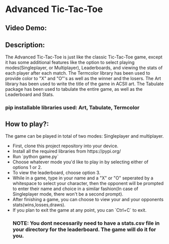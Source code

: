 # Advanced Tic-Tac-Toe

## Video Demo: <URL HERE>

## Description:

The Advanced Tic-Tac-Toe is just like the classic Tic-Tac-Toe game, except it has some additional features like the option to select playing modes(Singleplayer, or Multiplayer), Leaderboards, and viewing the stats of each player after each match.
The Termcolor library has been used to provide color to "X" and "O"'s as well as the winner and the losers. The Art library has been used to write the title of the game in ACSII art. The Tabulate package has been used to tabulate the entire game, as well as the Leaderboard and Stats.

### pip installable libraries used: Art, Tabulate, Termcolor

## How to play?:

The game can be played in total of two modes: Singleplayer and multiplayer.

<ul>
<li> First, clone this project repository into your device. </li>
<li> Install all the required libraries from https://pypi.org/ </li>
<li> Run `python game.py` </li>
<li> Choose whatever mode you'd like to play in by selecting either of options 1 or 2.</li>
<li> To view the leaderboard, choose option 3.</li>
<li> While in a game, type in your name and a "X" or "O" seperated by a whitespace to select your character, then the opponent will be prompted to enter their name and choice in a similar fashion(In case of Singleplayer mode, there won't be a second prompt).</li>
<li> After finishing a game, you can choose to view your and your opponents stats(wins,losses,draws).</li>
<li> If you plan to exit the game at any point, you can `Ctrl+C` to exit. </li>

### NOTE: You dont necessarily need to have a stats.csv file in your directory for the leaderboard. The game will do it for you.
